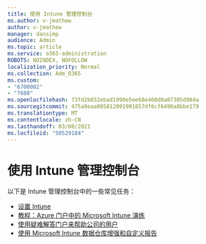 ```yaml
---
title: 使用 Intune 管理控制台
ms.author: v-jmathew
author: v-jmathew
manager: dansimp
audience: Admin
ms.topic: article
ms.service: o365-administration
ROBOTS: NOINDEX, NOFOLLOW
localization_priority: Normal
ms.collection: Adm_O365
ms.custom:
- "6700002"
- "7680"
ms.openlocfilehash: 73fd2b032ebad1990e5ee68e460d0a07305d984a
ms.sourcegitcommit: 475a9eaa095812091991857df6cf6490a8bbe179
ms.translationtype: MT
ms.contentlocale: zh-CN
ms.lasthandoff: 03/08/2021
ms.locfileid: "50529184"
---
```

# <a name="using-intune-admin-console"></a>使用 Intune 管理控制台

以下是 Intune 管理控制台中的一些常见任务：

- [设置 Intune](https://docs.microsoft.com/mem/intune/fundamentals/setup-steps)
- [教程：Azure 门户中的 Microsoft Intune 演练](https://docs.microsoft.com/mem/intune/fundamentals/tutorial-walkthrough-intune-portal)
- [使用疑难解答门户来帮助公司的用户](https://docs.microsoft.com/mem/intune/fundamentals/help-desk-operators)
- [使用 Microsoft Intune 数据仓库增强和自定义报告](https://docs.microsoft.com/mem/intune/developer/reports-nav-create-intune-reports)
